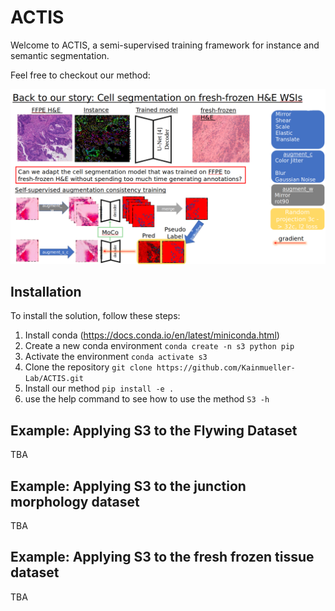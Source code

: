 # ACTIS

Welcome to ACTIS, a semi-supervised training framework for instance and semantic segmentation. 

Feel free to checkout our method:

![](docs/method.png)

## Installation

To install the solution, follow these steps:

1. Install conda (https://docs.conda.io/en/latest/miniconda.html)
2. Create a new conda environment
   `conda create -n s3 python pip`
3. Activate the environment
   `conda activate s3`
4. Clone the repository
   `git clone https://github.com/Kainmueller-Lab/ACTIS.git` 
5. Install our method
   `pip install -e .`
6. use the help command to see how to use the method
   `S3 -h`

## Example: Applying S3 to the Flywing Dataset

TBA

## Example: Applying S3 to the junction morphology dataset

TBA

## Example: Applying S3 to the fresh frozen tissue dataset

TBA